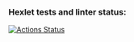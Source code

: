### Hexlet tests and linter status:
[![Actions Status](https://github.com/MikiHousse/layout-designer-project-58/workflows/hexlet-check/badge.svg)](https://github.com/MikiHousse/layout-designer-project-58/actions)